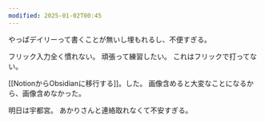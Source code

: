 ```yaml
---
modified: 2025-01-02T00:45
---
```


やっぱデイリーって書くことが無いし埋もれるし、不便すぎる。

フリック入力全く慣れない。
頑張って練習したい。
これはフリックで打ってない。

[[NotionからObsidianに移行する]]。した。
画像含めると大変なことになるから、画像含めなかった。

明日は宇都宮。
あかりさんと連絡取れなくて不安すぎる。